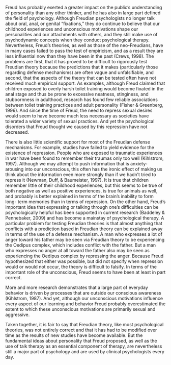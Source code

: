 Freud has probably exerted a greater impact on the public’s understanding of personality than any other
thinker, and he has also in large part defined the field of psychology. Although Freudian psychologists
no longer talk about oral, anal, or genital “fixations,” they do continue to believe that our childhood
experiences and unconscious motivations shape our personalities and our attachments with others, and
they still make use of psychodynamic concepts when they conduct psychological therapy.
Nevertheless, Freud’s theories, as well as those of the neo-Freudians, have in many cases failed to pass
the test of empiricism, and as a result they are less influential now than they have been in the past
(Crews, 1998). The problems are first, that it has proved to be difficult to rigorously test Freudian theory
because the predictions that it makes (particularly those regarding defense mechanisms) are often vague
and unfalsifiable, and second, that the aspects of the theory that can be tested often have not received
much empirical support.
As examples, although Freud claimed that children exposed to overly harsh toilet training would
become fixated in the anal stage and thus be prone to excessive neatness, stinginess, and stubbornness
in adulthood, research has found few reliable associations between toilet training practices and adult
personality (Fisher & Greenberg, 1996). And since the time of Freud, the need to repress sexual desires
would seem to have become much less necessary as societies have tolerated a wider variety of sexual
practices. And yet the psychological disorders that Freud thought we caused by this repression have not
decreased.

There is also little scientific support for most of the Freudian defense mechanisms. For example, studies
have failed to yield evidence for the existence of repression. People who are exposed to traumatic
experiences in war have been found to remember their traumas only too well (Kihlstrom, 1997).
Although we may attempt to push information that is anxiety-arousing into our unconscious, this often
has the ironic effect of making us think about the information even more strongly than if we hadn’t
tried to repress it (Newman, Duff, & Baumeister, 1997). It is true that children remember little of their
childhood experiences, but this seems to be true of both negative as well as positive experiences, is
true for animals as well, and probably is better explained in terms of the brain’s inability to form long-
term memories than in terms of repression. On the other hand, Freud’s important idea that expressing or
talking through one’s difficulties can be psychologically helpful has been supported in current research
(Baddeley & Pennebaker, 2009) and has become a mainstay of psychological therapy.
A particular problem for testing Freudian theories is that almost anything that conflicts with a prediction
based in Freudian theory can be explained away in terms of the use of a defense mechanism. A man
who expresses a lot of anger toward his father may be seen via Freudian theory to be experiencing
the Oedipus complex, which includes conflict with the father. But a man who expresses no anger at
all toward the father also may be seen as experiencing the Oedipus complex by repressing the anger.
Because Freud hypothesized that either was possible, but did not specify when repression would or
would not occur, the theory is difficult to falsify.
In terms of the important role of the unconscious, Freud seems to have been at least in part correct.

More and more research demonstrates that a large part of everyday behavior is driven by processes that
are outside our conscious awareness (Kihlstrom, 1987). And yet, although our unconscious motivations
influence every aspect of our learning and behavior Freud probably overestimated the extent to which
these unconscious motivations are primarily sexual and aggressive.

Taken together, it is fair to say that Freudian theory, like most psychological theories, was not entirely
correct and that it has had to be modified over time as the results of new studies have become available.
But the fundamental ideas about personality that Freud proposed, as well as the use of talk therapy as an
essential component of therapy, are nevertheless still a major part of psychology and are used by clinical
psychologists every day.

